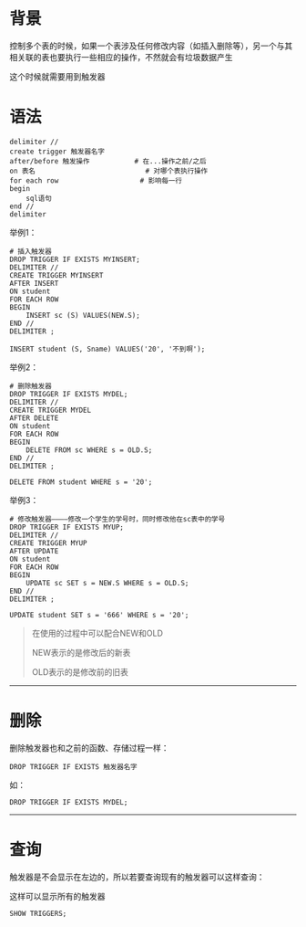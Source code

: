 # 背景

控制多个表的时候，如果一个表涉及任何修改内容（如插入删除等），另一个与其相关联的表也要执行一些相应的操作，不然就会有垃圾数据产生

这个时候就需要用到触发器

# 语法

```mysql
delimiter //
create trigger 触发器名字
after/before 触发操作  			# 在...操作之前/之后
on 表名							# 对哪个表执行操作
for each row					# 影响每一行
begin
	sql语句
end //
delimiter
```

举例1：

```mysql
# 插入触发器
DROP TRIGGER IF EXISTS MYINSERT;
DELIMITER //
CREATE TRIGGER MYINSERT
AFTER INSERT
ON student
FOR EACH ROW
BEGIN
	INSERT sc (S) VALUES(NEW.S);
END //
DELIMITER ;

INSERT student (S, Sname) VALUES('20', '不到啊');
```

举例2：

```mysql
# 删除触发器
DROP TRIGGER IF EXISTS MYDEL;
DELIMITER //
CREATE TRIGGER MYDEL
AFTER DELETE
ON student
FOR EACH ROW
BEGIN
	DELETE FROM sc WHERE s = OLD.S;
END //
DELIMITER ;

DELETE FROM student WHERE s = '20';
```

举例3：

```mysql
# 修改触发器————修改一个学生的学号时，同时修改他在sc表中的学号
DROP TRIGGER IF EXISTS MYUP;
DELIMITER //
CREATE TRIGGER MYUP
AFTER UPDATE
ON student
FOR EACH ROW
BEGIN
	UPDATE sc SET s = NEW.S WHERE s = OLD.S;
END //
DELIMITER ;

UPDATE student SET s = '666' WHERE s = '20';
```

> 在使用的过程中可以配合NEW和OLD
>
> NEW表示的是修改后的新表
>
> OLD表示的是修改前的旧表

---

# 删除

删除触发器也和之前的函数、存储过程一样：

```mysql
DROP TRIGGER IF EXISTS 触发器名字
```

如：

```mysql
DROP TRIGGER IF EXISTS MYDEL;
```

---

# 查询

触发器是不会显示在左边的，所以若要查询现有的触发器可以这样查询：

这样可以显示所有的触发器

```mysql
SHOW TRIGGERS;
```

